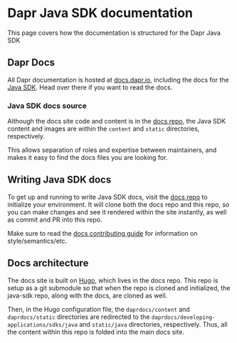 # Dapr Java SDK documentation

This page covers how the documentation is structured for the Dapr Java SDK

## Dapr Docs

All Dapr documentation is hosted at [docs.dapr.io](https://docs.dapr.io), including the docs for the [Java SDK](https://docs.dapr.io/developing-applications/sdks/java/). Head over there if you want to read the docs.

### Java SDK docs source 

Although the docs site code and content is in the [docs repo](https://github.com/dapr/docs), the Java SDK content and images are within the `content` and `static` directories, respectively. 

This allows separation of roles and expertise between maintainers, and makes it easy to find the docs files you are looking for.

## Writing Java SDK docs

To get up and running to write Java SDK docs, visit the [docs repo](https://github.com/dapr/docs) to initialize your environment. It will clone both the docs repo and this repo, so you can make changes and see it rendered within the site instantly, as well as commit and PR into this repo.

Make sure to read the [docs contributing guide](https://docs.dapr.io/contributing/contributing-docs/) for information on style/semantics/etc.

## Docs architecture

The docs site is built on [Hugo](https://gohugo.io), which lives in the docs repo. This repo is setup as a git submodule so that when the repo is cloned and initialized, the java-sdk repo, along with the docs, are cloned as well.

Then, in the Hugo configuration file, the `daprdocs/content` and `daprdocs/static` directories are redirected to the `daprdocs/developing-applications/sdks/java` and `static/java` directories, respectively. Thus, all the content within this repo is folded into the main docs site.
